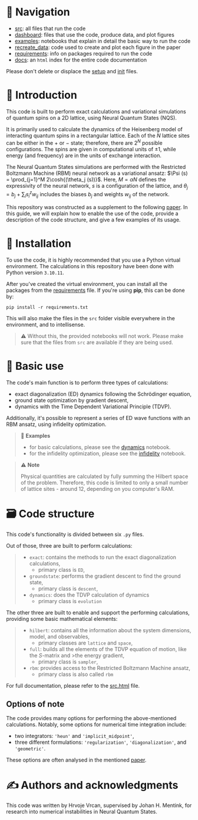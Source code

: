 # 📌 **Navigation**

- [src](src/): all files that run the code
- [dashboard](dashboard/): files that use the code, produce data, and plot figures
- [examples](dashboard/examples/): notebooks that explain in detail the basic way to run the code
- [recreate_data](dashboard/recreate_data/): code used to create and plot each figure in the paper
- [requirements](requirements.txt): info on packages required to run the code
- [docs](docs/): an `html` index for the entire code documentation

Please don't delete or displace the [setup](setup.py) and [init](src/__init__.py) files.

# 📖 **Introduction**

This code is built to perform exact calculations and variational simulations of quantum spins on a 2D lattice, using Neural Quantum States (NQS).

It is primarily used to calculate the dynamics of the Heisenberg model of interacting quantum spins in a rectangular lattice. Each of the $N$ lattice sites can be either in the $+$ or $-$ state; therefore, there are $2^N$ possible configurations. The spins are given in computational units of $\pm 1$, while energy (and frequency) are in the units of exchange interaction.

The Neural Quantum States simulations are performed with the Restricted Boltzmann Machine (RBM) neural network as a variational ansatz:
$\Psi (s) = \prod_{j=1}^M 2\cosh{(\theta_j (s))}$. Here, $M = \alpha N$ defines the expressivity of the neural network, $s$ is a configuration of the lattice, and $\theta_j = b_j + \sum_i s_i^z w_{ij}$ includes the biases $b_j$ and weights $w_{ij}$ of the network.

This repository was constructed as a supplement to the following [paper](). In this guide, we will explain how to enable the use of the code, provide a description of the code structure, and give a few examples of its usage.

# 💽 **Installation**

To use the code, it is highly recommended that you use a Python virtual environment. The calculations in this repository have been done with Python version `3.10.11`.

After you've created the virtual environment, you can install all the packages from the [requirements](requirements.txt) file. If you're using **pip**, this can be done by:
```
pip install -r requirements.txt
```

This will also make the files in the `src` folder visible everywhere in the environment, and to intellisense.

> ⚠️ Without this, the provided notebooks will not work. Please make sure that the files from `src` are available if they are being used.

# 🔨 **Basic use**

The code's main function is to perform three types of calculations:
- exact diagonalization (ED) dynamics following the Schrödinger equation,
- ground state optimization by gradient descent,
- dynamics with the Time Dependent Variational Principle (TDVP).

Additionally, it's possible to represent a series of ED wave functions with an RBM ansatz, using infidelity optimization.

> 📝 **Examples**
>- for basic calculations, please see the [dynamics](dashboard/examples/dynamics.ipynb) notebook.
>- for the infidelity optimization, please see the [infidelity](dashboard/examples/infidelity.ipynb) notebook.

>⚠️ **Note**
>
> Physical quantities are calculated by fully summing the Hilbert space of the problem. Therefore, this code is limited to only a small number of lattice sites - around $12$, depending on you computer's RAM.

# 🗃️ **Code structure**

This code's functionality is divided between six `.py` files. 

Out of those, three are built to perform calculations:
>- `exact`: contains the methods to run the exact diagonalization calculations,
>    - primary class is `ED`,
>- `groundstate`: performs the gradient descent to find the ground state,
>    - primary class is `descent`,
>- `dynamics`: does the TDVP calculation of dynamics
>    - primary class is `evolution`

The other three are built to enable and support the performing calculations, providing some basic mathematical elements:
>- `hilbert`: contains all the information about the system dimensions, model, and observables,
>    - primary classes are `lattice` and `space`,
>- `full`: builds all the elements of the TDVP equation of motion, like the $S$-matrix and >the energy gradient,
>    - primary class is `sampler`,
>- `rbm`: provides access to the Restricted Boltzmann Machine ansatz,
>    - primary class is also called `rbm`

For full documentation, please refer to the [src.html](docs/src.html) file.

## Options of note

The code provides many options for performing the above-mentioned calculations. Notably, some options for numerical time integration include:
- two integrators: `'heun'` and `'implicit_midpoint'`,
- three different formulations: `'regularization'`, `'diagonalization'`, and `'geometric'`.

These options are often analysed in the mentioned [paper]().

# ✍️ **Authors and acknowledgments**

This code was written by Hrvoje Vrcan, supervised by Johan H. Mentink, for research into numerical instabilities in Neural Quantum States.
